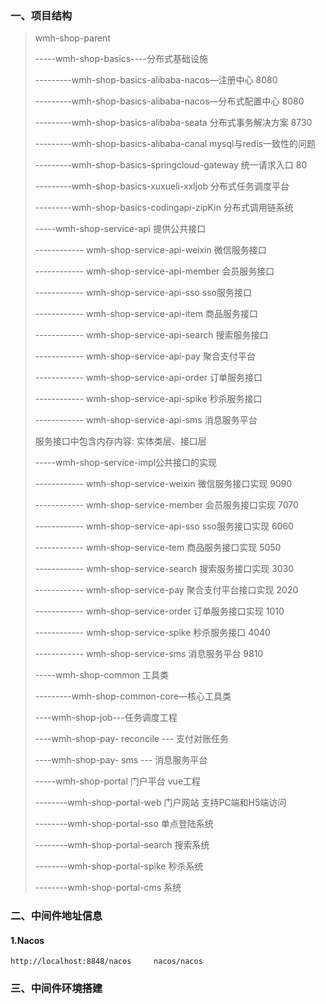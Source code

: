 ### 一、项目结构

> wmh-shop-parent
>
> -----wmh-shop-basics----分布式基础设施
>
> ---------wmh-shop-basics-alibaba-nacos—注册中心 8080
>
> ---------wmh-shop-basics-alibaba-nacos—分布式配置中心 8080  
>
> ---------wmh-shop-basics-alibaba-seata 分布式事务解决方案 8730
>
> ---------wmh-shop-basics-alibaba-canal mysql与redis一致性的问题
>
> ---------wmh-shop-basics-springcloud-gateway  统一请求入口 80
>
> ---------wmh-shop-basics-xuxueli-xxljob  分布式任务调度平台
>
> ---------wmh-shop-basics-codingapi-zipKin  分布式调用链系统
>
> 
>
> -----wmh-shop-service-api  提供公共接口
>
> ------------ wmh-shop-service-api-weixin  微信服务接口
>
> ------------ wmh-shop-service-api-member  会员服务接口
>
> ------------ wmh-shop-service-api-sso  sso服务接口
>
> ------------ wmh-shop-service-api-item  商品服务接口
>
> ------------ wmh-shop-service-api-search 搜索服务接口
>
> ------------ wmh-shop-service-api-pay  聚合支付平台
>
> ------------ wmh-shop-service-api-order  订单服务接口
>
> ------------ wmh-shop-service-api-spike  秒杀服务接口
>
> ------------ wmh-shop-service-api-sms  消息服务平台
>
>  
>
> 服务接口中包含内存内容: 实体类层、接口层 
>
>  
>
> -----wmh-shop-service-impl公共接口的实现
>
> ------------ wmh-shop-service-weixin 微信服务接口实现 9090
>
> ------------ wmh-shop-service-member  会员服务接口实现 7070
>
> ------------ wmh-shop-service-api-sso sso服务接口实现 6060 
>
> ------------ wmh-shop-service-tem  商品服务接口实现 5050
>
> ------------ wmh-shop-service-search 搜索服务接口实现 3030 
>
> ------------ wmh-shop-service-pay  聚合支付平台接口实现 2020 
>
> ------------ wmh-shop-service-order  订单服务接口实现 1010 
>
> ------------ wmh-shop-service-spike 秒杀服务接口 4040
>
> ------------ wmh-shop-service-sms 消息服务平台 9810
>
>  
>
> -----wmh-shop-common 工具类
>
> ---------wmh-shop-common-core—核心工具类
>
>  
>
> ----wmh-shop-job---任务调度工程
>
> ----wmh-shop-pay- reconcile --- 支付对账任务
>
> ----wmh-shop-pay- sms --- 消息服务平台
>
>  
>
> -----wmh-shop-portal 门户平台 vue工程
>
> --------wmh-shop-portal-web 门户网站  支持PC端和H5端访问
>
> --------wmh-shop-portal-sso 单点登陆系统 
>
> --------wmh-shop-portal-search 搜索系统
>
> --------wmh-shop-portal-spike 秒杀系统
>
> --------wmh-shop-portal-cms 系统 



### 二、中间件地址信息

#### 1.Nacos

```
http://localhost:8848/nacos     nacos/nacos
```





### 三、中间件环境搭建

